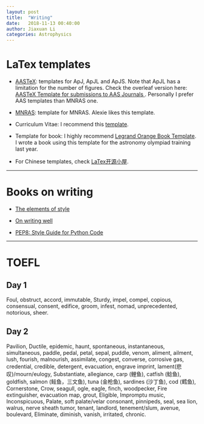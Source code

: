 ```yaml
---
layout: post
title:  "Writing"
date:   2018-11-13 00:40:00
author: Jiaxuan Li
categories: Astrophysics
---
```

# LaTex templates

- [AASTeX](https://journals.aas.org/aastex-package-for-manuscript-preparation/): templates for ApJ, ApJL and ApJS. Note that ApJL has a limitation for the number of figures. Check the overleaf version here: [AASTeX Template for submissions to AAS Journals ](https://www.overleaf.com/latex/templates/aastex-template-for-submissions-to-the-astrophysical-journal/bpkjwktvsqwp). Personally I prefer AAS templates than MNRAS one.

- [MNRAS](https://www.overleaf.com/latex/templates/monthly-notices-of-the-royal-astronomical-society-mnras-latex-template-and-guide-for-authors/kqnjzrwjwjth): template for MNRAS. Alexie likes this template.

- Curriculum Vitae: I recommend this [template](https://www.overleaf.com/latex/templates/cv-for-freshers/jkpwvnrdrxpm).

- Template for book: I highly recommend [Legrand Orange Book Template](https://www.overleaf.com/latex/templates/the-legrand-orange-book-template-english/jtctyfmnpppc). I wrote a book using this template for the astronomy olympiad training last year.

- For Chinese templates, check [LaTex开源小屋](http://www.latexstudio.net). 


---

# Books on writing

- [The elements of style](https://en.m.wikipedia.org/wiki/The_Elements_of_Style)

- [On writing well](https://www.amazon.com/Writing-Well-Classic-Guide-Nonfiction/dp/0060891548)

- [PEP8: Style Guide for Python Code](https://www.python.org/dev/peps/pep-0008/)

---

# TOEFL

## Day 1
Foul, obstruct, accord, immutable, Sturdy, impel, compel, copious, consensual, consent, edifice, groom, infest, nomad, unprecedented, notorious, sheer.

## Day 2
Pavilion, Ductile, epidemic, haunt, spontaneous, instantaneous, simultaneous, paddle, pedal, petal, sepal, puddle, venom, aliment, ailment, lush, fourish, malnourish, assimilate, congest, converse, corrosive gas, credential, credible, detergent, evacuation, engrave imprint, lament(悲叹)/mourn/eulogy, Substantiate, allegiance, carp (鲤鱼), catfish (鲶鱼), goldfish, salmon (鲑鱼，三文鱼), tuna (金枪鱼), sardines (沙丁鱼), cod (鳕鱼), Cornerstone, Crow, seagull, ogle, eagle, finch, woodpecker, Fire extinguisher, evacuation map, grout, Eligible, Impromptu music, Inconspicuous, Palate, soft palate/velar consonant, pinnipeds, seal, sea lion, walrus, nerve sheath tumor, tenant, landlord, tenement/slum, avenue, boulevard, Eliminate, diminish, vanish, irritated, chronic.




<a href="https://stackoverflow.com/questions/49321138/galsim-galaxy-simulation-with-local-wcs-psf">


